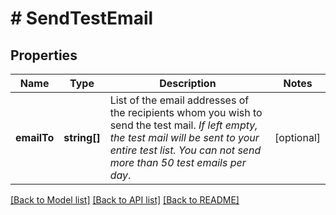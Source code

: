# # SendTestEmail

## Properties

Name | Type | Description | Notes
------------ | ------------- | ------------- | -------------
**emailTo** | **string[]** | List of the email addresses of the recipients whom you wish to send the test mail. _If left empty, the test mail will be sent to your entire test list. You can not send more than 50 test emails per day_. | [optional]

[[Back to Model list]](../../README.md#models) [[Back to API list]](../../README.md#endpoints) [[Back to README]](../../README.md)
